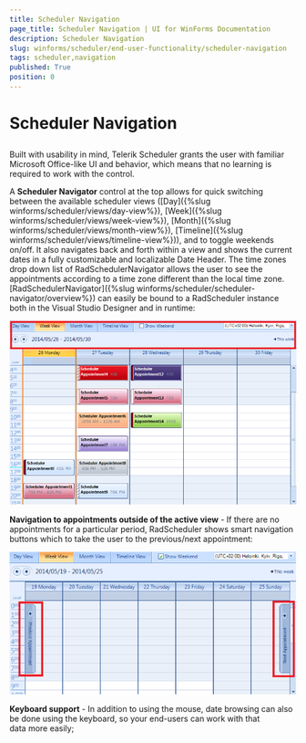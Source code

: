 ```yaml
---
title: Scheduler Navigation
page_title: Scheduler Navigation | UI for WinForms Documentation
description: Scheduler Navigation
slug: winforms/scheduler/end-user-functionality/scheduler-navigation
tags: scheduler,navigation
published: True
position: 0
---
```


# Scheduler Navigation



## 

Built with usability in mind, Telerik Scheduler grants the user with familiar Microsoft Office-like UI and behavior,
        which means that no learning is required to work with the control.

A __Scheduler Navigator__ control at the top allows for quick switching between the available
        scheduler views ([Day]({%slug winforms/scheduler/views/day-view%}),
        [Week]({%slug winforms/scheduler/views/week-view%}),
        [Month]({%slug winforms/scheduler/views/month-view%}),
        [Timeline]({%slug winforms/scheduler/views/timeline-view%})),
          and to toggle weekends on/off. It also navigates back and forth within a view and shows the current dates in a fully
          customizable and localizable Date Header. The time zones drop down list of RadSchedulerNavigator allows the user to see the
          appointments according to a time zone different than the local time zone.
          [RadSchedulerNavigator]({%slug winforms/scheduler/scheduler-navigator/overview%}) can easily
        be bound to a RadScheduler instance both in the Visual Studio Designer and in runtime:

![scheduler-end-user-functionality-scheduler-navigation 001](images/scheduler-end-user-functionality-scheduler-navigation001.png)



__Navigation to appointments outside of the active view__ - If there are no appointments for a particular period, RadScheduler shows smart navigation buttons which to take the user to the previous/next appointment:

![scheduler-end-user-functionality-scheduler-navigation 002](images/scheduler-end-user-functionality-scheduler-navigation002.png)



__Keyboard support__ - In addition to using the mouse, date browsing can also be done using the keyboard, so your end-users can work with that data more easily; 
